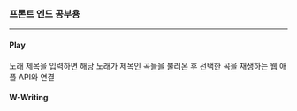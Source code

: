### 프론트 엔드 공부용
---
#### Play
노래 제목을 입력하면 해당 노래가 제목인 곡들을 불러온 후 선택한 곡을 재생하는 웹
애플 API와 연결

#### W-Writing
